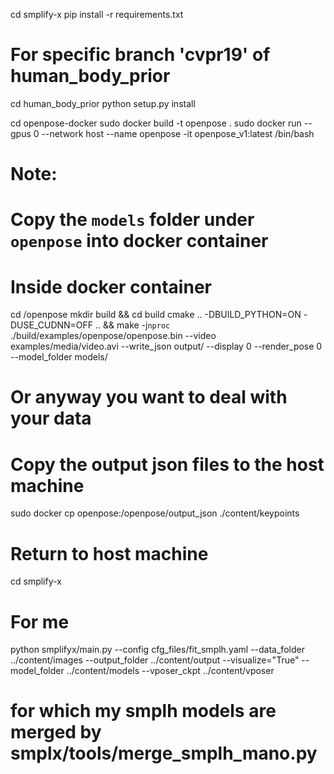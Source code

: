 cd smplify-x
pip install -r requirements.txt

# For specific branch 'cvpr19' of human_body_prior
cd human_body_prior
python setup.py install

cd openpose-docker
sudo docker build -t openpose .
sudo docker run --gpus 0 --network host --name openpose -it openpose_v1:latest /bin/bash

# Note:
# Copy the `models` folder under `openpose` into docker container

# Inside docker container
cd /openpose
mkdir build && cd build
cmake .. -DBUILD_PYTHON=ON -DUSE_CUDNN=OFF .. && make -j`nproc`
./build/examples/openpose/openpose.bin --video examples/media/video.avi --write_json output/ --display 0 --render_pose 0 --model_folder models/
# Or anyway you want to deal with your data

# Copy the output json files to the host machine
sudo docker cp openpose:/openpose/output_json ./content/keypoints

# Return to host machine
cd smplify-x

# For me
python smplifyx/main.py --config cfg_files/fit_smplh.yaml 
   --data_folder ../content/images 
   --output_folder ../content/output
   --visualize="True"
   --model_folder ../content/models
   --vposer_ckpt ../content/vposer
# for which my smplh models are merged by smplx/tools/merge_smplh_mano.py